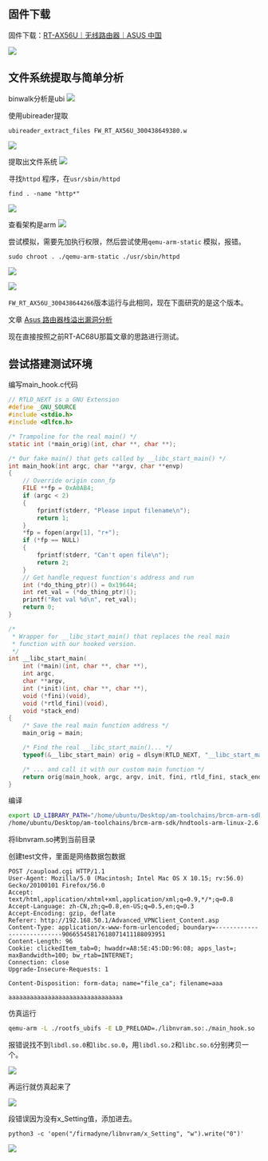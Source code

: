 ## 固件下载
固件下载：[RT-AX56U｜无线路由器｜ASUS 中国](https://www.asus.com.cn/networking-iot-servers/wifi-routers/asus-wifi-routers/rt-ax56u/helpdesk_bios/?model2Name=RT-AX56U)

![](images/Pasted%20image%2020230427114841.png)

## 文件系统提取与简单分析
binwalk分析是ubi
![](images/Pasted%20image%2020230427115203.png)

使用ubireader提取
```
ubireader_extract_files FW_RT_AX56U_300438649380.w
```

![](images/Pasted%20image%2020230427115316.png)

提取出文件系统
![](images/Pasted%20image%2020230427115332.png)

寻找`httpd` 程序，在`usr/sbin/httpd` 
```
find . -name "http*"
```

![](images/Pasted%20image%2020230427115548.png)

查看架构是arm
![](images/Pasted%20image%2020230427115635.png)

尝试模拟，需要先加执行权限，然后尝试使用`qemu-arm-static` 模拟，报错。
```
sudo chroot . ./qemu-arm-static ./usr/sbin/httpd
```

![](images/Pasted%20image%2020230427115818.png)

![](images/Pasted%20image%2020230427115905.png)

`FW_RT_AX56U_300438644266`版本运行与此相同，现在下面研究的是这个版本。

文章
[Asus 路由器栈溢出漏洞分析](https://www.ctfiot.com/31802.html)

现在直接按照之前RT-AC68U那篇文章的思路进行测试。

## 尝试搭建测试环境
编写main_hook.c代码
```c
// RTLD_NEXT is a GNU Extension
#define _GNU_SOURCE
#include <stdio.h>
#include <dlfcn.h>

/* Trampoline for the real main() */
static int (*main_orig)(int, char **, char **);

/* Our fake main() that gets called by __libc_start_main() */
int main_hook(int argc, char **argv, char **envp)
{
    // Override origin conn_fp
    FILE **fp = 0xA0AB4;
    if (argc < 2)
    {
        fprintf(stderr, "Please input filename\n");
        return 1;
    }
    *fp = fopen(argv[1], "r+");
    if (*fp == NULL)
    {
        fprintf(stderr, "Can't open file\n");
        return 2;
    }
    // Get handle_request function's address and run
    int (*do_thing_ptr)() = 0x19644;
    int ret_val = (*do_thing_ptr)();
    printf("Ret val %d\n", ret_val);
    return 0;
}

/*
 * Wrapper for __libc_start_main() that replaces the real main
 * function with our hooked version.
 */
int __libc_start_main(
    int (*main)(int, char **, char **),
    int argc,
    char **argv,
    int (*init)(int, char **, char **),
    void (*fini)(void),
    void (*rtld_fini)(void),
    void *stack_end)
{
    /* Save the real main function address */
    main_orig = main;

    /* Find the real __libc_start_main()... */
    typeof(&__libc_start_main) orig = dlsym(RTLD_NEXT, "__libc_start_main");

    /* ... and call it with our custom main function */
    return orig(main_hook, argc, argv, init, fini, rtld_fini, stack_end);
}
```

编译
```bash
export LD_LIBRARY_PATH="/home/ubuntu/Desktop/am-toolchains/brcm-arm-sdk/hndtools-arm-linux-2.6.36-uclibc-4.5.3/lib"
/home/ubuntu/Desktop/am-toolchains/brcm-arm-sdk/hndtools-arm-linux-2.6.36-uclibc-4.5.3/bin/arm-uclibc-gcc main_hook.c -o main_hook.so -fPIC -shared -ldl
```

将libnvram.so拷到当前目录

创建test文件，里面是网络数据包数据
```
POST /caupload.cgi HTTP/1.1
User-Agent: Mozilla/5.0 (Macintosh; Intel Mac OS X 10.15; rv:56.0) Gecko/20100101 Firefox/56.0
Accept: text/html,application/xhtml+xml,application/xml;q=0.9,*/*;q=0.8
Accept-Language: zh-CN,zh;q=0.8,en-US;q=0.5,en;q=0.3
Accept-Encoding: gzip, deflate
Referer: http://192.168.50.1/Advanced_VPNClient_Content.asp
Content-Type: application/x-www-form-urlencoded; boundary=---------------------------90665545817618071411188093951
Content-Length: 96
Cookie: clickedItem_tab=0; hwaddr=A8:5E:45:DD:96:08; apps_last=; maxBandwidth=100; bw_rtab=INTERNET; 
Connection: close
Upgrade-Insecure-Requests: 1

Content-Disposition: form-data; name="file_ca"; filename=aaa

aaaaaaaaaaaaaaaaaaaaaaaaaaaaaaaa
```

仿真运行
```bash
qemu-arm -L ./rootfs_ubifs -E LD_PRELOAD=./libnvram.so:./main_hook.so ./rootfs_ubifs/usr/sbin/httpd ./test.txt
```

报错说找不到`libdl.so.0`和`libc.so.0`，用`libdl.so.2`和`libc.so.6`分别拷贝一个。

![](images/Pasted%20image%2020230428114048.png)

再运行就仿真起来了

![](images/Pasted%20image%2020230428121438.png)

段错误因为没有x_Setting值，添加进去。
```
python3 -c 'open("/firmadyne/libnvram/x_Setting", "w").write("0")'
```

![](images/Pasted%20image%2020230428121740.png)



